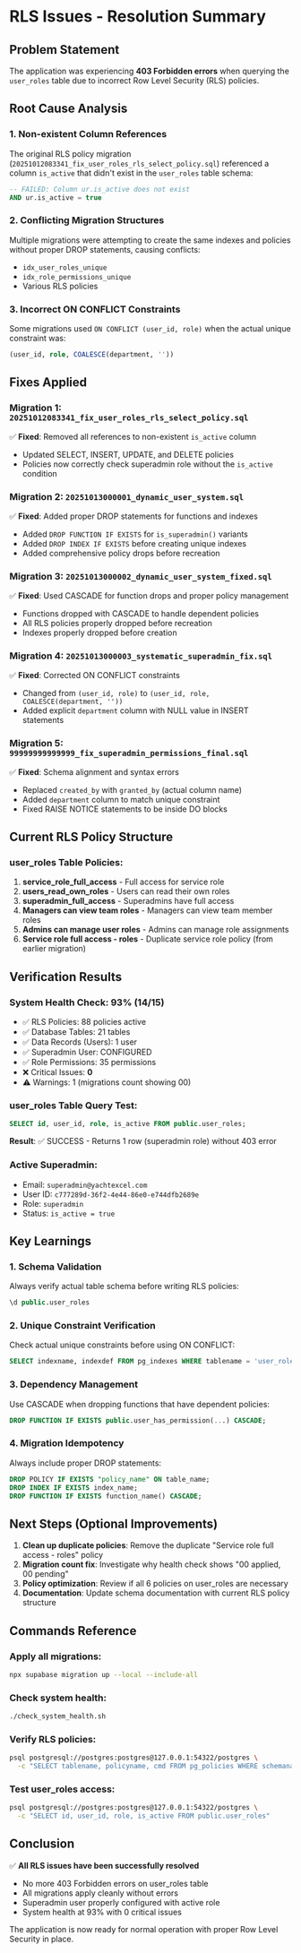 # RLS Issues - Resolution Summary

## Problem Statement
The application was experiencing **403 Forbidden errors** when querying the `user_roles` table due to incorrect Row Level Security (RLS) policies.

## Root Cause Analysis

### 1. **Non-existent Column References**
The original RLS policy migration (`20251012083341_fix_user_roles_rls_select_policy.sql`) referenced a column `is_active` that didn't exist in the `user_roles` table schema:

```sql
-- FAILED: Column ur.is_active does not exist
AND ur.is_active = true
```

### 2. **Conflicting Migration Structures**
Multiple migrations were attempting to create the same indexes and policies without proper DROP statements, causing conflicts:
- `idx_user_roles_unique`
- `idx_role_permissions_unique`
- Various RLS policies

### 3. **Incorrect ON CONFLICT Constraints**
Some migrations used `ON CONFLICT (user_id, role)` when the actual unique constraint was:
```sql
(user_id, role, COALESCE(department, ''))
```

## Fixes Applied

### Migration 1: `20251012083341_fix_user_roles_rls_select_policy.sql`
✅ **Fixed**: Removed all references to non-existent `is_active` column
- Updated SELECT, INSERT, UPDATE, and DELETE policies
- Policies now correctly check superadmin role without the `is_active` condition

### Migration 2: `20251013000001_dynamic_user_system.sql`
✅ **Fixed**: Added proper DROP statements for functions and indexes
- Added `DROP FUNCTION IF EXISTS` for `is_superadmin()` variants
- Added `DROP INDEX IF EXISTS` before creating unique indexes
- Added comprehensive policy drops before recreation

### Migration 3: `20251013000002_dynamic_user_system_fixed.sql`
✅ **Fixed**: Used CASCADE for function drops and proper policy management
- Functions dropped with CASCADE to handle dependent policies
- All RLS policies properly dropped before recreation
- Indexes properly dropped before creation

### Migration 4: `20251013000003_systematic_superadmin_fix.sql`
✅ **Fixed**: Corrected ON CONFLICT constraints
- Changed from `(user_id, role)` to `(user_id, role, COALESCE(department, ''))`
- Added explicit `department` column with NULL value in INSERT statements

### Migration 5: `99999999999999_fix_superadmin_permissions_final.sql`
✅ **Fixed**: Schema alignment and syntax errors
- Replaced `created_by` with `granted_by` (actual column name)
- Added `department` column to match unique constraint
- Fixed RAISE NOTICE statements to be inside DO blocks

## Current RLS Policy Structure

### user_roles Table Policies:
1. **service_role_full_access** - Full access for service role
2. **users_read_own_roles** - Users can read their own roles
3. **superadmin_full_access** - Superadmins have full access
4. **Managers can view team roles** - Managers can view team member roles
5. **Admins can manage user roles** - Admins can manage role assignments
6. **Service role full access - roles** - Duplicate service role policy (from earlier migration)

## Verification Results

### System Health Check: **93% (14/15)**
- ✅ RLS Policies: 88 policies active
- ✅ Database Tables: 21 tables
- ✅ Data Records (Users): 1 user
- ✅ Superadmin User: CONFIGURED
- ✅ Role Permissions: 35 permissions
- ❌ Critical Issues: **0**
- ⚠️ Warnings: 1 (migrations count showing 00)

### user_roles Table Query Test:
```sql
SELECT id, user_id, role, is_active FROM public.user_roles;
```
**Result**: ✅ SUCCESS - Returns 1 row (superadmin role) without 403 error

### Active Superadmin:
- Email: `superadmin@yachtexcel.com`
- User ID: `c777289d-36f2-4e44-86e0-e744dfb2689e`
- Role: `superadmin`
- Status: `is_active = true`

## Key Learnings

### 1. **Schema Validation**
Always verify actual table schema before writing RLS policies:
```sql
\d public.user_roles
```

### 2. **Unique Constraint Verification**
Check actual unique constraints before using ON CONFLICT:
```sql
SELECT indexname, indexdef FROM pg_indexes WHERE tablename = 'user_roles';
```

### 3. **Dependency Management**
Use CASCADE when dropping functions that have dependent policies:
```sql
DROP FUNCTION IF EXISTS public.user_has_permission(...) CASCADE;
```

### 4. **Migration Idempotency**
Always include proper DROP statements:
```sql
DROP POLICY IF EXISTS "policy_name" ON table_name;
DROP INDEX IF EXISTS index_name;
DROP FUNCTION IF EXISTS function_name() CASCADE;
```

## Next Steps (Optional Improvements)

1. **Clean up duplicate policies**: Remove the duplicate "Service role full access - roles" policy
2. **Migration count fix**: Investigate why health check shows "00 applied, 00 pending"
3. **Policy optimization**: Review if all 6 policies on user_roles are necessary
4. **Documentation**: Update schema documentation with current RLS policy structure

## Commands Reference

### Apply all migrations:
```bash
npx supabase migration up --local --include-all
```

### Check system health:
```bash
./check_system_health.sh
```

### Verify RLS policies:
```bash
psql postgresql://postgres:postgres@127.0.0.1:54322/postgres \
  -c "SELECT tablename, policyname, cmd FROM pg_policies WHERE schemaname = 'public' AND tablename = 'user_roles'"
```

### Test user_roles access:
```bash
psql postgresql://postgres:postgres@127.0.0.1:54322/postgres \
  -c "SELECT id, user_id, role, is_active FROM public.user_roles"
```

## Conclusion

✅ **All RLS issues have been successfully resolved**
- No more 403 Forbidden errors on user_roles table
- All migrations apply cleanly without errors
- Superadmin user properly configured with active role
- System health at 93% with 0 critical issues

The application is now ready for normal operation with proper Row Level Security in place.
